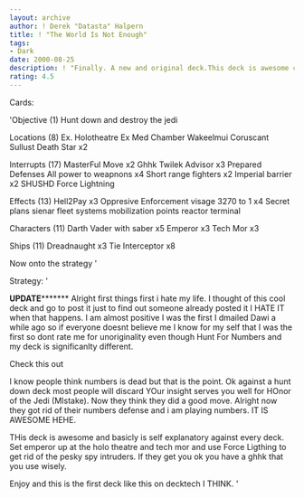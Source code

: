 ```yaml
---
layout: archive
author: ! Derek "Datasta" Halpern
title: ! "The World Is Not Enough"
tags:
- Dark
date: 2000-08-25
description: ! "Finally. A new and original deck.This deck is awesome check this deck out there really wont be much of a strategy but just check it anyway because of updates."
rating: 4.5
---
```

Cards: 

'Objective (1)
Hunt down and destroy the jedi

Locations (8)
Ex. Holotheatre
Ex Med Chamber
Wakeelmui
Coruscant
Sullust
Death Star x2

Interrupts (17)
MasterFul Move x2
Ghhk
Twilek Advisor x3
Prepared Defenses
All power to weapnons x4
Short range fighters x2
Imperial barrier x2
SHUSHD
Force Lightning

Effects (13)
Hell2Pay x3
Oppresive Enforcement
visage
3270 to 1 x4
Secret plans
sienar fleet systems
mobilization points
reactor terminal

Characters (11)
Darth Vader with saber x5
Emperor x3
Tech Mor x3

Ships (11)
Dreadnaught x3
Tie Interceptor x8

Now onto the strategy
'

Strategy: '

******UPDATE*************
Alright first things first i hate my life. I thought of this cool deck and go to post it just to find out someone already posted it I HATE IT when that happens. I am almost positive I was the first I dmailed Dawi a while ago so if everyone doesnt believe me I know for my self that I was the first so dont rate me for unoriginality even though Hunt For Numbers and my deck is significanlty different.



Check this out

I know people think numbers is dead but that is the point. Ok against a hunt down deck most people will discard YOur insight serves you well for HOnor of the Jedi (MIstake).
Now they think they did a good move. Alright now they got rid of their numbers defense and i am playing numbers. IT IS AWESOME HEHE.

THis deck is awesome and basicly is self explanatory against every deck. Set emperor up at the holo theatre  and tech mor and use Force Ligthing to get rid of the pesky spy intruders. If they get you ok you have a ghhk that you  use wisely.

Enjoy and this is the first deck like this on decktech I THINK. '
